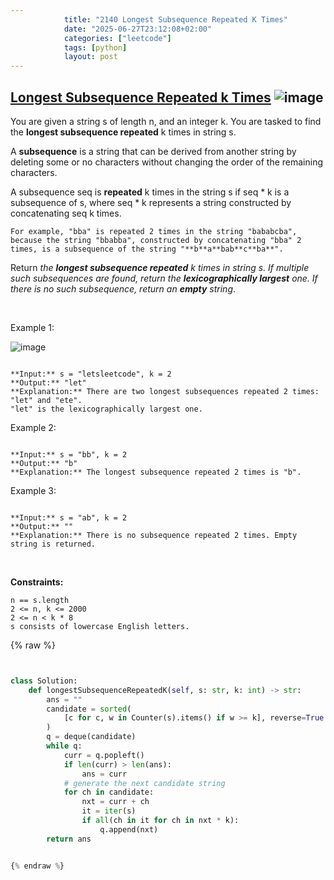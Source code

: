 ```yaml
---
            title: "2140 Longest Subsequence Repeated K Times"
            date: "2025-06-27T23:12:08+02:00"
            categories: ["leetcode"]
            tags: [python]
            layout: post
---
```

            
## [Longest Subsequence Repeated k Times](https://leetcode.com/problems/longest-subsequence-repeated-k-times) ![image](https://img.shields.io/badge/Difficulty-Hard-red)

You are given a string s of length n, and an integer k. You are tasked to find the **longest subsequence repeated** k times in string s.

A **subsequence** is a string that can be derived from another string by deleting some or no characters without changing the order of the remaining characters.

A subsequence seq is **repeated** k times in the string s if seq * k is a subsequence of s, where seq * k represents a string constructed by concatenating seq k times.

	For example, "bba" is repeated 2 times in the string "bababcba", because the string "bbabba", constructed by concatenating "bba" 2 times, is a subsequence of the string "**b**a**bab**c**ba**".

Return *the **longest subsequence repeated** *k* times in string *s*. If multiple such subsequences are found, return the **lexicographically largest** one. If there is no such subsequence, return an **empty** string*.

 

Example 1:

![image](https://assets.leetcode.com/uploads/2021/08/30/longest-subsequence-repeat-k-times.png)
```

**Input:** s = "letsleetcode", k = 2
**Output:** "let"
**Explanation:** There are two longest subsequences repeated 2 times: "let" and "ete".
"let" is the lexicographically largest one.

```

Example 2:

```

**Input:** s = "bb", k = 2
**Output:** "b"
**Explanation:** The longest subsequence repeated 2 times is "b".

```

Example 3:

```

**Input:** s = "ab", k = 2
**Output:** ""
**Explanation:** There is no subsequence repeated 2 times. Empty string is returned.

```

 

**Constraints:**

	n == s.length
	2 <= n, k <= 2000
	2 <= n < k * 8
	s consists of lowercase English letters.

{% raw %}


````python


class Solution:
    def longestSubsequenceRepeatedK(self, s: str, k: int) -> str:
        ans = ""
        candidate = sorted(
            [c for c, w in Counter(s).items() if w >= k], reverse=True
        )
        q = deque(candidate)
        while q:
            curr = q.popleft()
            if len(curr) > len(ans):
                ans = curr
            # generate the next candidate string
            for ch in candidate:
                nxt = curr + ch
                it = iter(s)
                if all(ch in it for ch in nxt * k):
                    q.append(nxt)
        return ans


{% endraw %}
